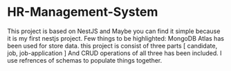 # HR-Management-System

This project is based on NestJS and Maybe you can find it simple because it is my first nestjs project.
Few things to be highlighted:
MongoDB Atlas has been used for store data.
this project is consist of three parts [ candidate, job, job-application ]
And CRUD operations of all three has been included.
I use refrences of schemas to populate things together.
